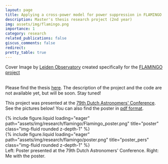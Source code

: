 ```yaml
---
layout: page
title: Applying a cross-power model for power suppression in FLAMINGO
description: Master's thesis research project (2nd year)
img: assets/img/flamingo.png
importance: 1
category: research
related_publications: false
giscus_comments: false
redirect:
pretty_table: true
---
```


Cover Image by <a href="https://flamingo.strw.leidenuniv.nl/index.html">Leiden Observatory</a> created specifically for the <a href="https://flamingo.strw.leidenuniv.nl/">FLAMINGO project</a>
<br>
<br>

Please find the thesis [here](/assets/pdf/flamingo.pdf). The description of the project and the code are not available yet, but will be soon. Stay tuned!

This project was presented at the [79th Dutch Astronomers' Conference](https://www.knvws.nl/actueel/nederlandse-astronomenconferentie-2024-13-15-mei/). See the pictures below! You can also find the poster in [pdf format](/assets/pdf/FLAMINGO_poster.pdf).

<div class="row">
    <div class="col-sm mt-3 mt-md-0">
        {% include figure.liquid loading="eager" path="assets/img/research/flamingo/Flamingo_poster.png" title="poster" class="img-fluid rounded z-depth-1" %}
    </div>
    <div class="col-sm mt-3 mt-md-0">
        {% include figure.liquid loading="eager" path="assets/img/research/flamingo/poster.png" title="poster_pers" class="img-fluid rounded z-depth-1" %}
    </div>
</div>
<div class="caption">
    Left: Poster presented at the 79th Dutch Astronomers' Conference. Right: Me with the poster.
</div>
